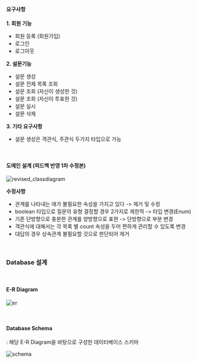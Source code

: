 #### 요구사항


**1. 회원 기능**
* 회원 등록 (회원가입)
* 로그인
* 로그아웃


**2. 설문기능**
* 설문 생성
* 설문 전체 목록 조회
* 설문 조회 (자신이 생성한 것)
* 설문 조회 (자신이 투표한 것)
* 설문 실시
* 설문 삭제


**3. 기타 요구사항**
* 설문 생성은 객관식, 주관식 두가지 타입으로 가능

<br/>



#### 도메인 설계 (피드백 반영 1차 수정본)

![revised_classdiagram](https://user-images.githubusercontent.com/31160622/102334719-5a8ffd00-3fd2-11eb-8bd4-b1b5c0af51c8.png)

**수정사항**
* 관계를 나타내는 애가 불필요한 속성을 가지고 있다 -> 제거 및 수정
* boolean 타입으로 질문의 유형 결정할 경우 2가지로 제한적 -> 타입 변경(Enum)
* 기존 단방향으로 충분한 관계를 양방향으로 표현 -> 단방향으로 부분 변경
* 객관식에 대해서는 각 목록 별 count 속성을 두어 편하게 관리할 수 있도록 변경
* 대답의 경우 상속관계 불필요할 것으로 판단되어 제거

<br/>



### Database 설계

<br/>

#### E-R Diagram

![er](https://user-images.githubusercontent.com/31160622/102334220-c4f46d80-3fd1-11eb-8b25-775612282bb9.png)

<br/>



#### Database Schema

: 해당 E-R Diagram을 바탕으로 구성한 데이터베이스 스키마

![schema](https://user-images.githubusercontent.com/31160622/102334192-bc9c3280-3fd1-11eb-80e3-ee826f684cdf.png)
